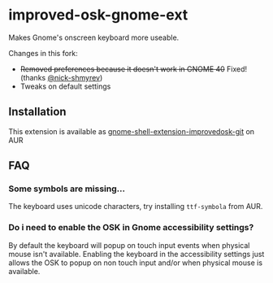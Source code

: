 # improved-osk-gnome-ext

Makes Gnome's onscreen keyboard more useable.

Changes in this fork:
- ~~Removed preferences because it doesn't work in GNOME 40~~ Fixed! (thanks [@nick-shmyrev](https://github.com/nick-shmyrev))
- Tweaks on default settings

## Installation

This extension is available as [gnome-shell-extension-improvedosk-git](https://aur.archlinux.org/packages/gnome-shell-extension-improvedosk-git/) on AUR

## FAQ

### Some symbols are missing...
The keyboard uses unicode characters, try installing `ttf-symbola` from AUR.

### Do i need to enable the OSK in Gnome accessibility settings?
By default the keyboard will popup on touch input events when physical mouse isn't available. Enabling the keyboard in the accessibility settings just allows the OSK to popup on non touch input and/or when physical mouse is available.
